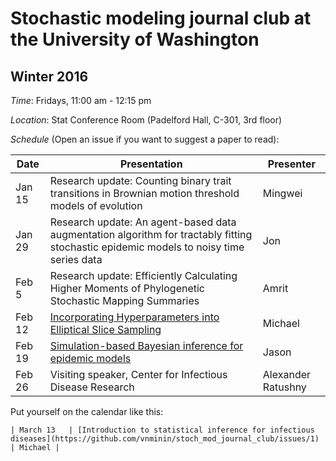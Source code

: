 # Stochastic modeling journal club at the University of Washington

## Winter 2016

*Time*: Fridays, 11:00 am - 12:15 pm

*Location*: Stat Conference Room (Padelford Hall, C-301, 3rd floor)

*Schedule* (Open an issue if you want to suggest a paper to read):

| Date | Presentation | Presenter |
|------|--------------|-----------|
| Jan 15 | Research update: Counting binary trait transitions in Brownian motion threshold models of evolution | Mingwei |
| Jan 29 | Research update: An agent-based data augmentation algorithm for tractably fitting stochastic epidemic models to noisy time series data | Jon|
|Feb 5 | Research update: Efficiently Calculating Higher Moments of Phylogenetic Stochastic Mapping Summaries| Amrit|
| Feb 12 | [Incorporating Hyperparameters into Elliptical Slice Sampling](http://homepages.inf.ed.ac.uk/imurray2/pub/10hypers/hypers.pdf) | Michael | 
| Feb 19 | [Simulation-based Bayesian inference for epidemic models](http://www.sciencedirect.com/science/article/pii/S016794731200446X) | Jason |
| Feb 26 | Visiting speaker, Center for Infectious Disease Research | Alexander Ratushny |
Put yourself on the calendar like this:
```
| March 13   | [Introduction to statistical inference for infectious diseases](https://github.com/vnminin/stoch_mod_journal_club/issues/1) | Michael |
```
